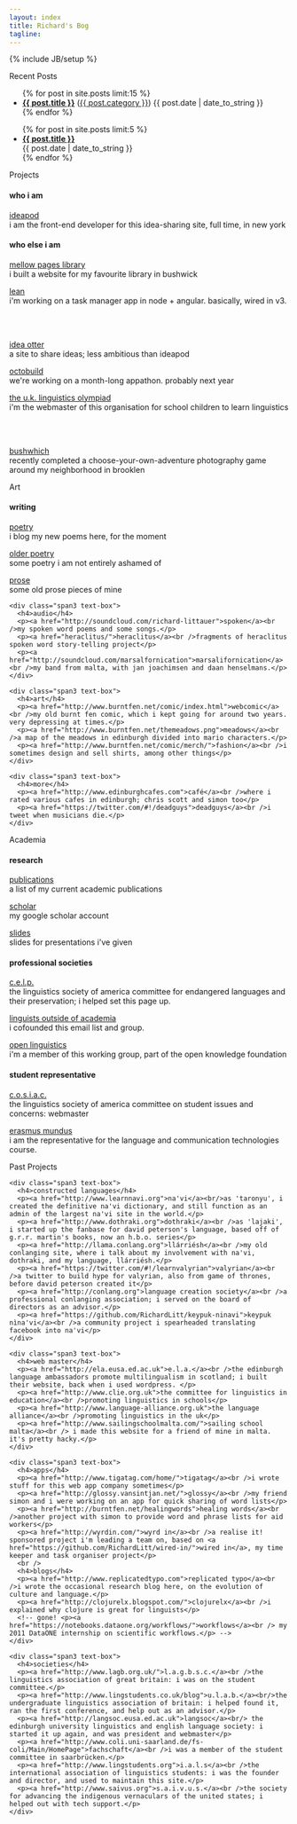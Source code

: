 ```yaml
---
layout: index
title: Richard's Bog
tagline: 
---
```

{% include JB/setup %}

<div class="icons-bar">
  <div class="container-fluid">
    <div class="row-fluid">
      <div class="span1">
          <a href="https://github.com/RichardLitt"><i class="icon-github">
          </i>
        </a>
      </div>
      <div class="span1">
          <a href="http://www.facebook.com/richard.littauer"><i class="icon-facebook">
          </i>
        </a>
      </div>
      <div class="span1">
          <a href="http://twitter.com/#!/richlitt"><i class="icon-twitter">
          </i>
        </a>
      </div>
      <div class="span1">
          <a href="http://gplus.to/richlitt"><i class="icon-google-plus">
          </i>
        </a>
      </div>
      <div class="span1">
          <a href="http://richfenne.tumblr.com"><i class="icon-tumblr">
          </i>
        </a>
      </div>
      <div class="span1">
          <a href="http://uk.linkedin.com/pub/richard-littauer/29/576/197"><i class="icon-linkedin">
          </i>
        </a>
      </div>
      <div class="span1">
          <a href="http://www.youtube.com/user/Rich0Fenn"><i class="icon-youtube">
          </i>
        </a>
      </div>
      <div class="span1">
          <a href="http://stackoverflow.com/users/1166929/richlitt"><i class="icon-stackexchange">
          </i>
        </a>
      </div>
      <div class="span1">
        <a href="http://www.flickr.com/photos/101526362@N04/"><i class="icon-flickr">
        </i>
        </a>
      </div>
      <div class="span1">
        <a href="https://www.gittip.com/richlitt/"><i class="icon-gittip">
        </i>
        </a>
      </div>
      <div class="span1">
        <a href="donate.html"><i class="icon-bitcoin">
        </i>
        </a>
      </div>
      <div class="span1">
        <a href="donate.html"><i class="icon-money">
        </i>
        </a>
      </div>
    </div>
  </div>
</div>

<div class="title" id="blog-posts">
  <i class="icon-keyboard">
  </i>
  Recent Posts
</div> 

<div class="hidden-phone">
  <ul class="posts">
    {% for post in site.posts limit:15 %}
      <li class="posts-title"><span class="alignleft"><a href="{{ BASE_PATH }}{{ post.url }}"><b>{{ post.title }}</b></a> (<a href="{{ BASE_PATH }}categories.html#{{ post.category }}-ref">{{ post.category }}</a>)</span> <span class="alignright">{{ post.date | date_to_string }}</span></li>
    {% endfor %}
  </ul>
</div>

<div class="visible-phone">
  <ul class="posts">
    {% for post in site.posts limit:5 %}
      <li class="posts-title"><span><a href="{{ BASE_PATH }}{{ post.url }}"><b>{{ post.title }}</b></a></span><br /><span>{{ post.date | date_to_string }}</span></li>
    {% endfor %}
  </ul>
</div>

<div class="title" id="projects">
  <i class="icon-coffee">
  </i>
  Projects
</div> 

<div class="container-fluid">
  <div class="row-fluid">
    <div class="span3 text-box">
      <h4>who i am</h4>
      <p><a href="http://www.ideapod.com">ideapod</a><br />i am the front-end developer for this idea-sharing site, full time, in new york</p>
    </div>
    <div class="span3 text-box">
      <h4>who else i am</h4>
      <p><a href="http://mellowpageslibrary.com">mellow pages library</a><br />i built a website for my favourite library in bushwick</p>
      <p><a href="http://lean.burntfen.com">lean</a><br />i'm working on a task manager app in node + angular. basically, wired in v3.</p>
    </div>
    <div class="span3 text-box">
      <br /><br />
      <p><a href="http://www.ideaotter.com/">idea otter</a><br />a site to share ideas; less ambitious than ideapod</p>
      <p><a href="http://www.octobuild.com/">octobuild</a><br />we're working on a month-long appathon. probably next year</p>
      <p><a href="http://www.uklo.org">the u.k. linguistics olympiad</a><br />i'm the webmaster of this organisation for school children to learn linguistics</p>
    </div>
    <div class="span3 text-box">
      <br /><br />
      <p><a href="http://www.bushwhich.com/">bushwhich</a><br />recently completed a choose-your-own-adventure photography game around my neighborhood in brooklen</p>
    </div>
  </div>
</div>


<div class="title" id="art">
  <i class="icon-camera-retro">
  </i>
  Art
</div> 

<div class="container-fluid">
  <div class="row-fluid">
    <div class="span3 text-box">
      <h4>writing</h4>
      <p><a href="categories.html#poetry-ref">poetry</a><br />i blog my new poems here, for the moment</p>
      <p><a href="http://www.burntfen.net/poetry">older poetry</a><br />some poetry i am not entirely ashamed of</p>
      <p><a href="http://www.burntfen.net/prose">prose</a><br />some old prose pieces of mine</p>
    </div>

    <div class="span3 text-box">
      <h4>audio</h4>
      <p><a href="http://soundcloud.com/richard-littauer">spoken</a><br />my spoken word poems and some songs.</p>
      <p><a href="heraclitus/">heraclitus</a><br />fragments of heraclitus spoken word story-telling project</p>
      <p><a href="http://soundcloud.com/marsalfornication">marsalifornication</a><br />my band from malta, with jan joachimsen and daan henselmans.</p>
    </div>

    <div class="span3 text-box">
      <h4>art</h4>
      <p><a href="http://www.burntfen.net/comic/index.html">webcomic</a><br />my old burnt fen comic, which i kept going for around two years. very depressing at times.</p>
      <p><a href="http://www.burntfen.net/themeadows.png">meadows</a><br />a map of the meadows in edinburgh divided into mario characters.</p>
      <p><a href="http://www.burntfen.net/comic/merch/">fashion</a><br />i sometimes design and sell shirts, among other things</p>
    </div>

    <div class="span3 text-box">
      <h4>more</h4>
      <p><a href="http://www.edinburghcafes.com">café</a><br />where i rated various cafes in edinburgh; chris scott and simon too</p>
      <p><a href="https://twitter.com/#!/deadguys">deadguys</a><br />i tweet when musicians die.</p>
    </div>
  </div>
</div>

<div class="title" id="linguistics">
  <i class="icon-book">
  </i>
  Academia
</div> 

<div class="container-fluid row-fluid">
  <div class="span4 text-box">
    <h4>research</h4>
    <p><a href="http://www.burntfen.com/publications.html">publications</a><br />a list of my current academic publications</p>
    <p><a href="http://scholar.google.com/citations?hl=en&amp;user=X2UD62YAAAAJ">scholar</a><br />my google scholar account</p>
    <p><a href="http://www.slideshare.net/RichLitt">slides</a><br />slides for presentations i've given</p>
  </div>

  <div class="span4 text-box">
    <h4>professional societies</h4>
      <p><a href="http://lsacelp.org/">c.e.l.p.</a><br />the linguistics society of america committee for endangered languages and their preservation; i helped set this page up.</p>
      <p><a href="http://groups.google.com/group/ling-outside">linguists outside of academia</a><br />i cofounded this email list and group.</p>
      <p><a href="http://linguistics.okfn.org/">open linguistics</a><br />i'm a member of this working group, part of the open knowledge foundation</p>
  </div>

  <div class="span4 text-box">
    <h4>student representative</h4>
    <p><a href="https://lsadc.org/">c.o.s.i.a.c.</a><br />the linguistics society of america committee on student issues and concerns: webmaster</p>
    <p><a href="http://em-a.eu/">erasmus mundus</a><br />i am the representative for the  language and communication technologies course.</p>
  </div>

</div>


<!-- 
<div class="title" id="real-life">
  Real Life
</div> 

<div class="container-fluid">
  <div class="row-fluid">
    <div class="span3 text-box">
      <i>i love to do these things. drop a line if you do, too. always looking for others.</i>
      <p>
      <b>mountains:</b> ski mountaineer trek climb <br/>
      <b>waters:</b> sail canoe kayak fly-fish<br />
      <b>hills:</b> slackline hike camp trudge bird-watch <br />
      <b>cities:</b> bike walk explore dumpster-dive <br /></p>
      <p>i am also an avid <a href="http://www.couchsurfing.org/people/richardlitt"><b>couch surfer</b></a>.</p>
    </div>
    <div class="span9"></div>
  </div>
</div> 
-->

<div class="title" id="fossils">
  <i class="icon-beer">
  </i>
  Past Projects
</div> 

<div class="container-fluid">
  <div class="row-fluid">

    <div class="span3 text-box">
      <h4>constructed languages</h4>
      <p><a href="http://www.learnnavi.org">na'vi</a><br/>as 'taronyu', i created the definitive na'vi dictionary, and still function as an admin of the largest na'vi site in the world.</p>
      <p><a href="http://www.dothraki.org">dothraki</a><br />as 'lajaki', i started up the fanbase for david peterson's language, based off of g.r.r. martin's books, now an h.b.o. series</p>
      <p><a href="http://llama.conlang.org">llárriésh</a><br />my old conlanging site, where i talk about my involvement with na'vi, dothraki, and my language, llárriésh.</p>
      <p><a href="https://twitter.com/#!/learnvalyrian">valyrian</a><br />a twitter to build hype for valyrian, also from game of thrones, before david peterson created it</p>
      <p><a href="http://conlang.org">language creation society</a><br />a professional conlanging association; i served on the board of directors as an advisor.</p>
      <p><a href="https://github.com/RichardLitt/keypuk-ninavi">keypuk nìna'vi</a><br />a community project i spearheaded translating facebook into na'vi</p>
    </div>

    <div class="span3 text-box">
      <h4>web master</h4>
      <p><a href="http://ela.eusa.ed.ac.uk">e.l.a.</a><br />the edinburgh language ambassadors promote multilingualism in scotland; i built their website, back when i used wordpress. </p>
      <p><a href="http://www.clie.org.uk">the committee for linguistics in education</a><br />promoting linguistics in schools</p>
      <p><a href="http://www.language-alliance.org.uk">the language alliance</a><br />promoting linguistics in the uk</p>
      <p><a href="http://www.sailingschoolmalta.com/">sailing school malta</a><br /> i made this website for a friend of mine in malta. it's pretty hacky.</p>
    </div>

    <div class="span3 text-box">
      <h4>apps</h4>
      <p><a href="http://www.tigatag.com/home/">tigatag</a><br />i wrote stuff for this web app company sometimes</p>
      <p><a href="http://glossy.vansintjan.net/">glossy</a><br />my friend simon and i were working on an app for quick sharing of word lists</p>
      <p><a href="http://burntfen.net/healingwords">healing words</a><br />another project with simon to provide word and phrase lists for aid workers</p>
      <p><a href="http://wyrdin.com/">wyrd in</a><br />a realise it! sponsored project i'm leading a team on, based on <a href="https://github.com/RichardLitt/wired-in/">wired in</a>, my time keeper and task organiser project</p>
      <br />
      <h4>blogs</h4>
      <p><a href="http://www.replicatedtypo.com">replicated typo</a><br />i wrote the occasional research blog here, on the evolution of culture and language.</p>
      <p><a href="http://clojurelx.blogspot.com/">clojurelx</a><br />i explained why clojure is great for linguists</p>
      <!-- gone! <p><a href="https://notebooks.dataone.org/workflows/">workflows</a><br /> my 2011 DataONE internship on scientific workflows.</p> -->
    </div>

    <div class="span3 text-box">
      <h4>societies</h4>
      <p><a href="http://www.lagb.org.uk/">l.a.g.b.s.c.</a><br />the linguistics association of great britain: i was on the student committee.</p>
      <p><a href="http://www.lingstudents.co.uk/blog">u.l.a.b.</a><br/>the undergraduate linguistics association of britain: i helped found it, ran the first conference, and help out as an advisor.</p>
      <p><a href="http://langsoc.eusa.ed.ac.uk">langsoc</a><br/> the edinburgh university linguistics and english language society: i started it up again, and was president and webmaster</p>
      <p><a href="http://www.coli.uni-saarland.de/fs-coli/Main/HomePage">fachschaft</a><br />i was a member of the student committee in saarbrücken.</p>
      <p><a href="http://www.lingstudents.org">i.a.l.s</a><br />the international association of linguistics students: i was the founder and director, and used to maintain this site.</p>
      <p><a href="http://www.saivus.org">s.a.i.v.u.s.</a><br />the society for advancing the indigenous vernaculars of the united states; i helped out with tech support.</p>
    </div>
  </div>
</div>
